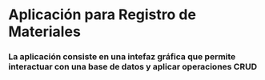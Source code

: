 # Aplicación para Registro de Materiales

### La aplicación consiste en una intefaz gráfica que permite interactuar con una base de datos y aplicar operaciones CRUD